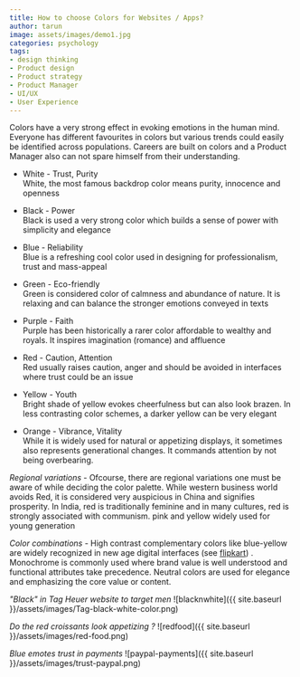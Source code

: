 ```yaml
---
title: How to choose Colors for Websites / Apps?
author: tarun
image: assets/images/demo1.jpg
categories: psychology
tags:
- design thinking
- Product design
- Product strategy
- Product Manager
- UI/UX
- User Experience
---
```


Colors have a very strong effect in evoking emotions in the human mind. Everyone has different favourites in colors but various trends could easily be identified across populations. Careers are built on colors and a Product Manager also can not spare himself from their understanding.

* White - Trust, Purity
<br/>White, the most famous backdrop color means purity, innocence and openness

* Black - Power
<br/>Black is used a very strong color which builds a sense of power with simplicity and elegance

* Blue - Reliability
<br/>Blue is a refreshing cool color used in designing for professionalism, trust and mass-appeal

* Green - Eco-friendly
<br/>Green is considered color of calmness and abundance of nature. It is relaxing and can balance the stronger emotions conveyed in texts

* Purple - Faith
<br/>Purple has been historically a rarer color affordable to wealthy and royals. It inspires imagination (romance) and affluence

* Red - Caution, Attention
<br/>Red usually raises caution, anger and should be avoided in interfaces where trust could be an issue

* Yellow - Youth
<br/>Bright shade of yellow evokes cheerfulness but can also look brazen. In less contrasting color schemes, a darker yellow can be very elegant

* Orange - Vibrance, Vitality
<br/>While it is widely used for natural or appetizing displays, it sometimes also represents generational changes. It commands attention by not being overbearing.


*Regional variations* -
Ofcourse, there are regional variations one must be aware of while deciding the color palette. While western business world avoids Red, it is considered very auspicious in China and signifies prosperity. In India, red is traditionally feminine and in many cultures, red is strongly associated with communism. pink and yellow widely used for young generation

*Color combinations* -
High contrast complementary colors like blue-yellow are widely recognized in new age digital interfaces (see <a href="https://www.flipkart.com/" target="_blank">flipkart</a>) . Monochrome is commonly used where brand value is well understood and functional attributes take precedence. Neutral colors are used for elegance and emphasizing the core value or content.

*"Black" in Tag Heuer website to target men* 
![blacknwhite]({{ site.baseurl }}/assets/images/Tag-black-white-color.png) 

*Do the red croissants look appetizing ?*
![redfood]({{ site.baseurl }}/assets/images/red-food.png) 

*Blue emotes trust in payments*
![paypal-payments]({{ site.baseurl }}/assets/images/trust-paypal.png)